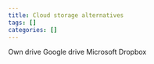 ```yaml
---
title: Cloud storage alternatives
tags: []
categories: []
---
```


Own drive
Google drive
Microsoft
Dropbox

